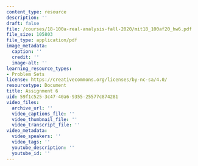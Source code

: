 ```yaml
---
content_type: resource
description: ''
draft: false
file: /courses/18-100a-real-analysis-fall-2020/mit18_100af20_hw6.pdf
file_size: 105803
file_type: application/pdf
image_metadata:
  caption: ''
  credit: ''
  image-alt: ''
learning_resource_types:
- Problem Sets
license: https://creativecommons.org/licenses/by-nc-sa/4.0/
resourcetype: Document
title: Assignment 6
uid: 59f1c525-3c47-40a6-9355-25577c874281
video_files:
  archive_url: ''
  video_captions_file: ''
  video_thumbnail_file: ''
  video_transcript_file: ''
video_metadata:
  video_speakers: ''
  video_tags: ''
  youtube_description: ''
  youtube_id: ''
---
```

